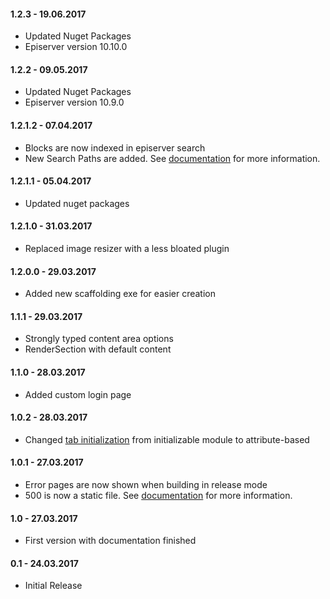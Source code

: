 #### 1.2.3 - 19.06.2017
* Updated Nuget Packages
* Episerver version 10.10.0

#### 1.2.2 - 09.05.2017
* Updated Nuget Packages
* Episerver version 10.9.0

#### 1.2.1.2 - 07.04.2017
* Blocks are now indexed in episerver search
* New Search Paths are added. See [documentation](https://creuna-oslo.github.io/Episerver.Basis.Slim/features/razor-helpers.html) for more information.

#### 1.2.1.1 - 05.04.2017
* Updated nuget packages

#### 1.2.1.0 - 31.03.2017
* Replaced image resizer with a less bloated plugin

#### 1.2.0.0 - 29.03.2017
* Added new scaffolding exe for easier creation

#### 1.1.1 - 29.03.2017
* Strongly typed content area options
* RenderSection with default content

#### 1.1.0 - 28.03.2017
* Added custom login page

#### 1.0.2 - 28.03.2017
* Changed [tab initialization](https://creuna-oslo.github.io/Episerver.Basis.Slim/features/edit-mode.html#Tab-ordering-and-access-control) from initializable module to attribute-based

#### 1.0.1 - 27.03.2017
* Error pages are now shown when building in release mode
* 500 is now a static file. See [documentation](https://creuna-oslo.github.io/Episerver.Basis.Slim/features/error-pages.html) for more information.

#### 1.0 - 27.03.2017
* First version with documentation finished

#### 0.1 - 24.03.2017
* Initial Release
